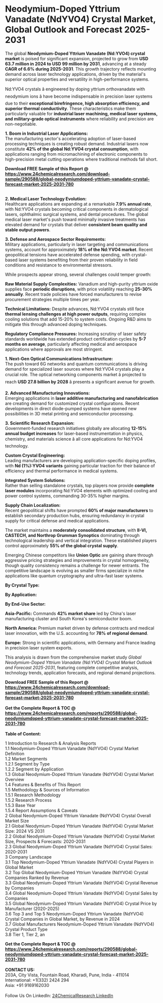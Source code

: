 <h1>Neodymium-Doped Yttrium Vanadate (NdYVO4) Crystal Market, Global Outlook and Forecast 2025-2031</h1><p>The global <strong>Neodymium-Doped Yttrium Vanadate (Nd:YVO4) crystal market</strong> is poised for significant expansion, projected to grow from <strong>USD 63.7 million in 2024 to USD 99 million by 2031</strong>, advancing at a steady <strong>CAGR of 6.6% during 2025-2031</strong>. This growth trajectory reflects mounting demand across laser technology applications, driven by the material's superior optical properties and versatility in high-performance systems.</p><p>Nd:YVO4 crystals â engineered by doping yttrium orthovanadate with neodymium ions â have become indispensable in precision laser systems due to their <strong>exceptional birefringence, high absorption efficiency, and superior thermal conductivity</strong>. These characteristics make them particularly valuable for <strong>industrial laser machining, medical laser systems, and military-grade optical instruments</strong> where reliability and precision are non-negotiable.</p><p><strong>1. Boom in Industrial Laser Applications:</strong><br>
The manufacturing sector's accelerating adoption of laser-based processing techniques is creating robust demand. Industrial lasers now constitute <strong>42% of the global Nd:YVO4 crystal consumption</strong>, with applications ranging from micromachining of electronic components to high-precision metal cutting operations where traditional methods fall short.</p><div><b>Download FREE Sample of this Report @ 
            <a href="https://www.24chemicalresearch.com/download-sample/290588/global-neodymiumdoped-yttrium-vanadate-crystal-forecast-market-2025-2031-780">
            https://www.24chemicalresearch.com/download-sample/290588/global-neodymiumdoped-yttrium-vanadate-crystal-forecast-market-2025-2031-780</a></b></div><br><p><strong>2. Medical Laser Technology Evolution:</strong><br>
Healthcare applications are expanding at a remarkable <strong>7.9% annual rate</strong>, with Nd:YVO4 crystals becoming critical components in dermatological lasers, ophthalmic surgical systems, and dental procedures. The global medical laser market's push toward minimally invasive treatments has elevated demand for crystals that deliver <strong>consistent beam quality and stable output powers</strong>.</p><p><strong>3. Defense and Aerospace Sector Requirements:</strong><br>
Military applications, particularly in laser targeting and communications systems, account for approximately <strong>18% of the Nd:YVO4 market</strong>. Recent geopolitical tensions have accelerated defense spending, with crystal-based laser systems benefiting from their proven reliability in field conditions and resistance to environmental stressors.</p><p>While prospects appear strong, several challenges could temper growth:</p><p><strong>Raw Material Supply Complexities:</strong> Vanadium and high-purity yttrium oxide supplies face <strong>periodic disruptions</strong>, with price volatility reaching <strong>25-30% annually</strong>. Recent trade policies have forced manufacturers to revise procurement strategies multiple times per year.</p><p><strong>Technical Limitations:</strong> Despite advances, Nd:YVO4 crystals still face <strong>thermal lensing challenges at high power outputs</strong>, requiring complex cooling solutions that add 15-20% to system costs. Ongoing R&amp;D aims to mitigate this through advanced doping techniques.</p><p><strong>Regulatory Compliance Pressures:</strong> Increasing scrutiny of laser safety standards worldwide has extended product certification cycles by <strong>5-7 months on average</strong>, particularly affecting medical and aerospace applications where approvals are most stringent.</p><p><strong>1. Next-Gen Optical Communications Infrastructure:</strong><br>
The push toward 6G networks and quantum communications is driving demand for specialized laser sources where Nd:YVO4 crystals play a crucial role. The optical networking components market â projected to reach <strong>USD 27.8 billion by 2028</strong> â presents a significant avenue for growth.</p><p><strong>2. Advanced Manufacturing Innovations:</strong><br>
Emerging applications in <strong>laser additive manufacturing and nanofabrication</strong> are creating demand for customized crystal configurations. Recent developments in direct diode-pumped systems have opened new possibilities in 3D metal printing and semiconductor processing.</p><p><strong>3. Scientific Research Expansion:</strong><br>
Government-funded research initiatives globally are allocating <strong>12-15% annual budget increases</strong> for laser-based instrumentation in physics, chemistry, and materials science â all core applications for Nd:YVO4 technology.</p><p><strong>Custom Crystal Engineering:</strong><br>
	Leading manufacturers are developing application-specific doping profiles, with <strong>Nd (1%):YVO4 variants</strong> gaining particular traction for their balance of efficiency and thermal performance in medical systems.</p><p><strong>Integrated System Solutions:</strong><br>
	Rather than selling standalone crystals, top players now provide <strong>complete laser modules</strong> incorporating Nd:YVO4 elements with optimized cooling and power control systems, commanding 30-35% higher margins.</p><p><strong>Supply Chain Localization:</strong><br>
	Recent geopolitical shifts have prompted <strong>60% of major manufacturers</strong> to establish secondary production hubs, ensuring redundancy in crystal supply for critical defense and medical applications.</p><p>The market maintains a <strong>moderately consolidated structure</strong>, with <strong>II-VI, CASTECH, and Northrop Grumman Synoptics</strong> dominating through technological leadership and vertical integration. These established players control approximately <strong>55% of the global crystal supply</strong>.</p><p>Emerging Chinese competitors like <strong>Union Optic</strong> are gaining share through aggressive pricing strategies and improvements in crystal homogeneity, though quality consistency remains a challenge for newer entrants. The competitive landscape is evolving as smaller firms specialize in niche applications like quantum cryptography and ultra-fast laser systems.</p><p><strong>By Crystal Type:</strong></p><p><strong>By Application:</strong></p><p><strong>By End-Use Sector:</strong></p><p><strong>Asia-Pacific:</strong> Commands <strong>42% market share</strong> led by China's laser manufacturing cluster and South Korea's semiconductor boom.</p><p><strong>North America:</strong> Premium market driven by defense contracts and medical laser innovation, with the U.S. accounting for <strong>78% of regional demand</strong>.</p><p><strong>Europe:</strong> Strong in scientific applications, with Germany and France leading in precision laser system exports.</p><p>This analysis is drawn from the comprehensive market study <em>Global Neodymium-Doped Yttrium Vanadate (Nd:YVO4) Crystal Market Outlook and Forecast 2025-2031</em>, featuring complete competitive analysis, technology trends, application forecasts, and regional demand projections.</p><div><b>Download FREE Sample of this Report @ 
            <a href="https://www.24chemicalresearch.com/download-sample/290588/global-neodymiumdoped-yttrium-vanadate-crystal-forecast-market-2025-2031-780">
            https://www.24chemicalresearch.com/download-sample/290588/global-neodymiumdoped-yttrium-vanadate-crystal-forecast-market-2025-2031-780</a></b></div><br><div><b>Get the Complete Report & TOC @ 
            <a href="https://www.24chemicalresearch.com/reports/290588/global-neodymiumdoped-yttrium-vanadate-crystal-forecast-market-2025-2031-780">
            https://www.24chemicalresearch.com/reports/290588/global-neodymiumdoped-yttrium-vanadate-crystal-forecast-market-2025-2031-780</a></b></div><br>
            <b>Table of Content:</b><p>1 Introduction to Research & Analysis Reports<br />
 1.1 Neodymium-Doped Yttrium Vanadate (NdYVO4) Crystal Market Definition<br />
 1.2 Market Segments<br />
 1.2.1 Segment by Type<br />
 1.2.2 Segment by Application<br />
 1.3 Global Neodymium-Doped Yttrium Vanadate (NdYVO4) Crystal Market Overview<br />
 1.4 Features & Benefits of This Report<br />
 1.5 Methodology & Sources of Information<br />
 1.5.1 Research Methodology<br />
 1.5.2 Research Process<br />
 1.5.3 Base Year<br />
 1.5.4 Report Assumptions & Caveats<br />
2 Global Neodymium-Doped Yttrium Vanadate (NdYVO4) Crystal Overall Market Size<br />
 2.1 Global Neodymium-Doped Yttrium Vanadate (NdYVO4) Crystal Market Size: 2024 VS 2031<br />
 2.2 Global Neodymium-Doped Yttrium Vanadate (NdYVO4) Crystal Market Size, Prospects & Forecasts: 2020-2031<br />
 2.3 Global Neodymium-Doped Yttrium Vanadate (NdYVO4) Crystal Sales: 2020-2031<br />
3 Company Landscape<br />
 3.1 Top Neodymium-Doped Yttrium Vanadate (NdYVO4) Crystal Players in Global Market<br />
 3.2 Top Global Neodymium-Doped Yttrium Vanadate (NdYVO4) Crystal Companies Ranked by Revenue<br />
 3.3 Global Neodymium-Doped Yttrium Vanadate (NdYVO4) Crystal Revenue by Companies<br />
 3.4 Global Neodymium-Doped Yttrium Vanadate (NdYVO4) Crystal Sales by Companies<br />
 3.5 Global Neodymium-Doped Yttrium Vanadate (NdYVO4) Crystal Price by Manufacturer (2020-2025)<br />
 3.6 Top 3 and Top 5 Neodymium-Doped Yttrium Vanadate (NdYVO4) Crystal Companies in Global Market, by Revenue in 2024<br />
 3.7 Global Manufacturers Neodymium-Doped Yttrium Vanadate (NdYVO4) Crystal Product Type<br />
 3.8 Tier 1, Tier 2, an</p><div><b>Get the Complete Report & TOC @ 
            <a href="https://www.24chemicalresearch.com/reports/290588/global-neodymiumdoped-yttrium-vanadate-crystal-forecast-market-2025-2031-780">
            https://www.24chemicalresearch.com/reports/290588/global-neodymiumdoped-yttrium-vanadate-crystal-forecast-market-2025-2031-780</a></b></div><br><b>CONTACT US:</b><br>
            203A, City Vista, Fountain Road, Kharadi, Pune, India - 411014<br>
            International: +1(332) 2424 294<br>
            Asia: +91 9169162030 <br><br>
            Follow Us On LinkedIn: <a href="https://www.linkedin.com/company/24chemicalresearch/">24ChemicalResearch LinkedIn</a>